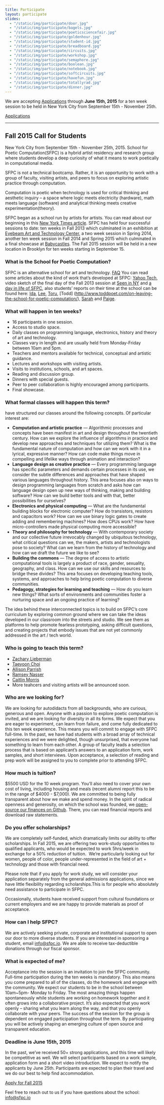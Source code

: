 ```yaml
---
title: Participate
layout: participate
slides:
  - "/static/img/participate/door.jpg"
  - "/static/img/participate/bagels.jpg"
  - "/static/img/participate/poeticsciencefair.jpg"
  - "/static/img/participate/goldenhour.jpg"
  - "/static/img/participate/student-id.jpg"
  - "/static/img/participate/breadboard.jpg"
  - "/static/img/participate/circuits.jpg"
  - "/static/img/participate/workshop.jpg"
  - "/static/img/participate/semaphore.jpg"
  - "/static/img/participate/boolean.jpg"
  - "/static/img/participate/notebook.jpg"
  - "/static/img/participate/softcircuits.jpg"
  - "/static/img/participate/havefun.jpg"
  - "/static/img/participate/totallyrad.jpg"
  - "/static/img/participate/dinner.jpg"
---
```



<div class="alert alert-success" role="alert">
We are accepting <a href="https://docs.google.com/forms/d/1jWCoZSoTKwJeMA8yA1m_guUBi1OpsX01EU7OLztDRyU/viewform" class="btn btn-primary btn-lg">Applications</a> through <b>June 15th, 2015</b> for a ten week session to be held in New York City from September 15th - November 25th.
</div>

<a href="https://docs.google.com/forms/d/1jWCoZSoTKwJeMA8yA1m_guUBi1OpsX01EU7OLztDRyU/viewform" class="btn btn-primary btn-lg">Applications</a>

 

***

## Fall 2015 Call for Students

New York City from September 15th - November 25th, 2015. School for Poetic Computation(SFPC) is a hybrid artist residency and research group where students develop a deep curiosity of what it means to work poetically in computational media. 

SFPC is not a technical bootcamp. Rather, it is an opportunity to work with a group of faculty, visiting artists, and peers to focus on exploring artistic practice through computation.

Computation is poetic when technology is used for critical thinking and aesthetic inquiry – a space where logic meets electricity (hardware), math meets language (software) and analytical thinking meets creative experimentation(theory).

SFPC began as a school run by artists for artists. You can read about our beginning in this [New York Times article](http://bits.blogs.nytimes.com/2013/08/12/code-to-joy-the-school-for-poetic-computation-opens/?_r=0). SFPC has held four successful sessions to date: ten weeks in Fall 2013 which culminated in an exhibition at [Eyebeam Art and Technology Center](http://eyebeam.org/), a two week session in Spring 2014, another ten week session in Fall 2014 and Spring 2015 which culminated in a final showcase at [Babycastles](http://babycastles.com/website/). The Fall 2015 session will be held in a new location in Brooklyn for ten weeks starting in September 15.

### What is the School for Poetic Computation?  

SFPC is an alternative school for art and technology. [FAQ](http://sfpc.io/faq/)
You can read some articles about the kind of work that’s developed at SFPC: [Yahoo Tech](https://www.yahoo.com/tech/what-does-poetic-computation-look-like-here-are-six-88665797019.html), video sketch of the final day of the Fall 2013 session at [Seen in NY](https://vialogues.com/vialogues/play/14021) and [a day in life of SFPC](http://www.creativeapplications.net/news/school-for-poetic-computation-sfpc-call-for-the-fall-2014-term/), also students’ reports on their time at the school can be found here: [Ida](http://uncommonplaces.com/2014/06/school-poetic-computation/), [Lee](http://www.thehacktory.org/the-school-for-poetic-computation/), [Toru](http://sfpctoruurakawa.tumblr.com/), [Todd] (http://www.toddpoet.com/on-leaving-the-school-for-poetic-computation/), [Sarah](http://sarahgp.com/writings/sfpc/other-two-questions.html) and  [Paige](http://paigederaedt.github.io/blog/jekyll/update/2014/12/05/SFPCLearningReport.html).  

### What will happen in ten weeks?

- 16 participants in one session.
- Access to studio space.
- Daily classes on programming language, electronics, history and
    theory of art and technology.
- Classes vary in length and are usually held from Monday-Friday
    between 10am and 5pm.
- Teachers and mentors available for technical, conceptual and
    artistic guidance.
- Lectures and workshops with visiting artists.
- Visits to institutions, schools, and art spaces.
- Reading and discussion group.
- Dinners with special guests.
- Peer to peer collaboration is highly encouraged among participants.
- Final showcase.  

### What formal classes will happen this term?

have structured our classes around the following concepts. Of particular interest are:

- **Computation and artistic practice** — Algorithmic processes and concepts have been manifest in art and design throughout the twentieth century. How can we explore the influence of algorithms in practice and develop new approaches and techniques for utilizing them? What is the fundamental nature of computation and how can we work with it in a lyrical, expressive manner? How can code make things move in compelling and lifelike ways through animation and interaction?
- **Language design as creative practice** — Every programming language has specific parameters and demands certain processes in its use, we consider the subtle differences and approaches that have shaped various languages throughout history. This area focuses also on ways to design programming languages from scratch and asks how can language design open up new ways of thinking, making and building software? How can we build better tools and with that, better possibilities for ourselves?
- **Electronics and physical computing** — What are the fundamental building blocks for electronic computer? How do transistors, resistors and capacitors work? How can we use binary logic gates to create adding and remembering machines? How does CPUs work? How have micro-controllers made physical computing more accessible?
- **Theory and philosophy for technology** — With contemporary society and our collective future irrevocably changed by ubiquitous technology, what critical questions can we, the makers, artists and technologists pose to society? What can we learn from the history of technology and how can we draft the future we like to see?
- **Building the commons** — The degree of access to artistic computational tools is largely a product of race, gender, sexuality, geography, and class. How can we use our skills and resources to bridge these divides? This area focuses on developing teaching tools, systems, and approaches to help bring poetic computation to diverse communities.
- **Pedagogy, strategies for learning and teaching** — How do you learn new things? What sorts of environments and communities foster a nurturing space and an ongoing practice of learning? 
 
The idea behind these interconnected topics is to build on SFPC’s core curriculum by exploring common ground where we can take the ideas developed in our classroom into the streets and studio. We see them as platforms to help promote fearless prototyping, asking difficult questions, and creating projects that embody issues that are not yet commonly addressed in the art / tech world.

### Who is going to teach this term?
- [Zachary Lieberman](http://thesystemis.com/)  
- [Taeyoon Choi](http://taeyoonchoi.com) 
- [Allison Parrish](http://www.decontextualize.com/) 
- [Ramsey Nasser](http://nas.sr/) 
- [Caitlin Morris](http://www.caitlinmorris.net/) 
- More teahcers and visiting artists will be announced soon. 

### Who are we looking for?

We are looking for autodidacts from all backgrounds, who are curious, generous and open. Anyone with a passion to explore poetic computation is invited, and we are looking for diversity in all its forms. We expect that you are eager to experiment, can learn from failure, and come fully dedicated to this ten week experience. This means you will commit to engage with SFPC full-time. In the past, we have had students with a broad array of technical experiences and we were delighted, though unsurprised, that everyone had something to learn from each other. A group of faculty leads a selection process that is based on applicant’s answers to an application form, work samples, and short interviews. Upon acceptance, a selection of reading and prep work will be assigned to you to complete prior to attending SFPC.


### How much is tuition?

$5500 USD for the 10 week program. You’ll also need to cover your own cost of living, including housing and meals (recent alumni report this to be in the range of $4000 - $7,000). We are committed to being fully transparent about how we make and spend money. In the spirit of radical openness and generosity, on which the school was founded, we [open-source our finances on Github](http://github.com/sfpc/finance-and-administration). There, you can read financial reports and download raw statements.

### Do you offer scholarships?

We are completely self-funded, which dramatically limits our ability to offer scholarships. In Fall 2015, we are offering two work-study opportunities to qualified applicants, who would be expected to work 5hrs/week in exchange for a 50% reduction of tuition.  We’re particularly looking out for women, people of color, people under-represented in the field of art + technology and those with financial need. 

Please note that if you apply for work study, we will consider your application separately from the general admissions applications, since we have little flexibility regarding scholarships.This is for people who absolutely need assistance to participate in SFPC.

Occasionally, students have received support from cultural foundations or current employers and we are happy to provide materials as proof of acceptance.

### How can I help SFPC?

We are actively seeking private, corporate and institutional support to open our door to more diverse students. If you are interested in sponsoring a student, email <info@sfpc.io>. We are able to receive tax-deductible donations through our fiscal sponsor.

### What is expected of me?

Acceptance into the session is an invitation to join the SFPC community. Full-time participation during the ten weeks is mandatory. This also means you come prepared to all of the classes, do the homework and engage with the community. We expect our students to be in the school between 10am~5pm- Monday to Friday. The most amazing things happen spontaneously while students are working on homework together and it often grows into a collaborative project. It’s also expected that you work openly – sharing what you learn along the way, and that you openly collaborate with your peers. The success of the session for the group is dependent on engaged participation throughout the term. By participating you will be actively shaping an emerging culture of open source and transparent education. 

### Deadline is June 15th, 2015  

In the past, we’ve received 50+ strong applications, and this time will likely be competitive as well. We will select participants based on a work sample, application form and a short video introduction. We expect to notify the applicants by June 25th. Participants are expected to plan their travel and we do our best to help find accommodation.

<a href="https://docs.google.com/forms/d/1jWCoZSoTKwJeMA8yA1m_guUBi1OpsX01EU7OLztDRyU/viewform" class="btn btn-primary btn-lg">Apply for Fall 2015</a>

Feel free to reach out to us if you have questions about the school: [info@sfpc.io](mailto:info@sfpc.io)
